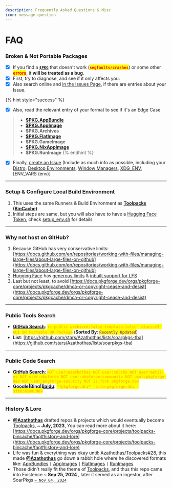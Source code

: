 ```yaml
---
description: Frequently Asked Questions & Misc
icon: message-question
---
```


# FAQ

### Broken & Not Portable Packages

* [x] If you find a [**`$PKG`**](../../../../formats/packages/) that doesn't work (<mark style="color:red;">**`segfaults/crashes`**</mark>) or some other <mark style="color:red;">**errors**</mark>, it **will be treated as a bug**.
* [x] First, try to diagnose, and see if it only affects you.
* [x] Also search online and [in the Issues Page](https://github.com/pkgforge/pkgcache/issues), if there are entries about your Issue.

{% hint style="success" %}
- [x] Also, read the relevant entry of your format to see if it's an Edge Case

> * [**$PKG.AppBundle**](https://docs.pkgforge.dev/formats/packages/appbundle#quirks)
> * [**$PKG.AppImage**](https://docs.pkgforge.dev/formats/packages/appimage#quirks)
> * **$PKG.Archives**
> * [**$PKG.FlatImage**](https://docs.pkgforge.dev/formats/packages/flatimage#quirks)
> * **$PKG.GameImage**
> * [**$PKG.NixAppImage**](https://docs.pkgforge.dev/formats/packages/nixappimage#quirks)
> * **$PKG.RunImage**
{% endhint %}

* [x] Finally, [create an Issue](https://github.com/pkgforge/pkgcache/issues/new) (Include as much info as possible, including your [Distro](https://distrowatch.com/), [Desktop Environments](https://en.wikipedia.org/w/index.php?title=Desktop_environment#Gallery), [Window Managers](https://wiki.archlinux.org/title/Window_manager), [XDG\_ENV](https://wiki.archlinux.org/title/XDG_Base_Directory), \[ENV\_VARS (env)]

***

### **Setup & Configure Local Build Environment** <a href="#setup-and-configure-local-build-environment" id="setup-and-configure-local-build-environment"></a>

1. This uses the same Runners & Build Environment as [**Toolpacks (BinCache)**](https://docs.pkgforge.dev/orgs/pkgforge-core/projects/toolpacks-bincache/faq#setup-and-configure-local-build-environment)
2. Initial steps are same, but you will also have to have a [Hugging Face Token](https://huggingface.co/docs/hub/en/security-tokens), check [setup\_env.sh](https://github.com/pkgforge/pkgcache/blob/main/.github/scripts/x86_64-Linux/env.sh) for details

***

### **Why not host on GitHub?**

1. Because GitHub has very conservative limits: [https://docs.github.com/en/repositories/working-with-files/managing-large-files/about-large-files-on-github](https://docs.github.com/en/repositories/working-with-files/managing-large-files/about-large-files-on-github)
2. [Hugging Face](https://huggingface.co/pricing) has [generous limits](https://huggingface.co/docs/hub/en/repositories-recommendations) & [inbuilt support for LFS](https://huggingface.co/docs/hub/en/repositories-getting-started)
3. Last but not least, to avoid [https://docs.pkgforge.dev/orgs/pkgforge-core/projects/pkgcache/dmca-or-copyright-cease-and-desist](https://docs.pkgforge.dev/orgs/pkgforge-core/projects/pkgcache/dmca-or-copyright-cease-and-desist)

***

### Public Tools Search

* [**GitHub Search**](https://github.com/search?q=is%3Apublic+archived%3Afalse+template%3Afalse++stars%3A%3E5+GUI+OR+Portable+OR+Package\&type=repositories\&s=updated\&o=desc): <mark style="color:orange;">`is:public archived:false template:false  stars:>5 GUI OR Portable OR Package`</mark> (**Sorted By**: <mark style="color:purple;">`Recently Updated`</mark>)
* **List**: [https://github.com/stars/Azathothas/lists/soarpkgs-tba](https://github.com/stars/Azathothas/lists/soarpkgs-tba)

***

### Public Code Search

* [**GitHub Search**](https://github.com/search?q=NOT+user%3AAzathothas+NOT+user%3Axplshn+NOT+user%3Ametis-os+NOT+user%3Apkgforge+NOT+user%3Apkgforge-community+NOT+user%3Apkgforge-dev+NOT+user%3Apkgforge-security+NOT+is%3Afork+pkgforge.dev\&type=code): <mark style="color:orange;">`NOT user:Azathothas NOT user:xplshn NOT user:metis-os NOT user:pkgforge NOT user:pkgforge-community NOT user:pkgforge-dev NOT user:pkgforge-security NOT is:fork pkgforge.dev`</mark>
* [**Google**](https://www.google.com)**|**[**Bing**](https://www.bing.com/)**|**[**Baidu**](https://www.baidu.com): <mark style="color:orange;">`"*pkgforge.dev" -site:pkgforge.dev -site:ajam.dev`</mark>

***

### History & Lore

* [**@Azathothas**](https://docs.pkgforge.dev/orgs/pkgforge-core/people#azathothas) drafted repos & projects which would eventually become [Toolpacks](https://github.com/Azathothas/Toolpacks),  \~ **July, 2023**, You can read more about it here: [https://docs.pkgforge.dev/orgs/pkgforge-core/projects/toolpacks-bincache/faq#history-and-lore](https://docs.pkgforge.dev/orgs/pkgforge-core/projects/toolpacks-bincache/faq#history-and-lore)
* Life was fun & everything was okay until: [Azathothas/Toolpacks#28](https://github.com/Azathothas/Toolpacks/issues/28), this made [**@Azathothas**](https://docs.pkgforge.dev/orgs/pkgforge-core/people#azathothas)  go down a rabbit hole where he discovered formats like: [AppBundles](https://github.com/xplshn/pelf/) `|` [AppImages](https://github.com/ivan-hc/AM) `|` [FlatImages](https://github.com/ruanformigoni/flatimage) `|` [RunImages](https://github.com/VHSgunzo)
* Those didn't really fit the theme of [Toolpacks,](https://docs.pkgforge.dev/orgs/pkgforge-core/projects/toolpacks-bincache/differences) and thus this repo came into Existence **\~ Sep 25, 2024** , later it served as an ingestor, after SoarPkgs [`~ Nov 04, 2024`](https://github.com/pkgforge/soarpkgs/commit/47b3023010232dfe8b13a83a1daa688e57aa21f1)
